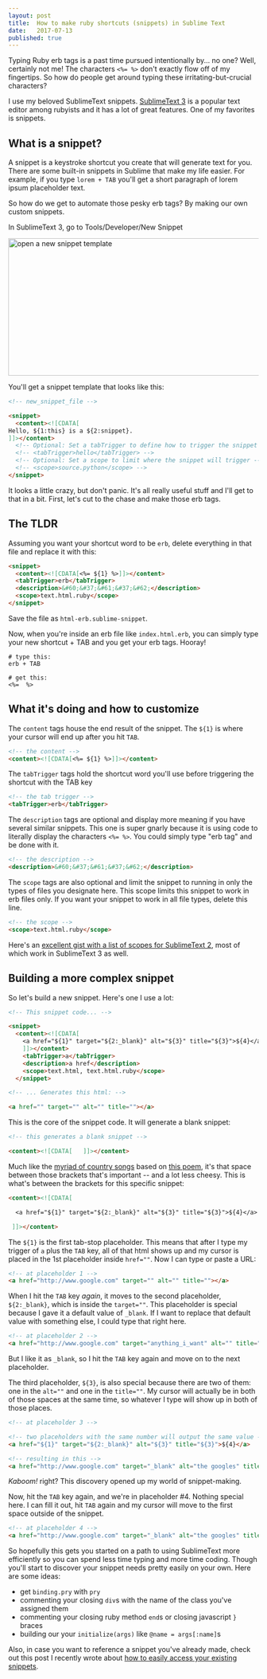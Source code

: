 ```yaml
---
layout: post
title:  How to make ruby shortcuts (snippets) in Sublime Text
date:   2017-07-13
published: true
---
```


Typing Ruby erb tags is a past time pursued intentionally by... no one? Well, certainly not me! The characters `<%= %>` don't exactly flow off of my fingertips. So how do people get around typing these irritating-but-crucial characters?

I use my beloved SublimeText snippets. <a title="SublimeText3" href="https://www.sublimetext.com/3" target="_blank" rel="noopener noreferrer">SublimeText 3</a> is a popular text editor among rubyists and it has a lot of great features. One of my favorites is snippets.

## What is a snippet?
A snippet is a keystroke shortcut you create that will generate text for you. There are some built-in snippets in Sublime that make my life easier. For example, if you type `lorem + TAB` you'll get a short paragraph of lorem ipsum placeholder text.

So how do we get to automate those pesky erb tags? By making our own custom snippets.

In SublimeText 3, go to Tools/Developer/New Snippet

<img class="aligncenter size-large wp-image-1152" src="http://localflavormarketing.com/wp-content/uploads/2017/07/snippets01-980x422.png" alt="open a new snippet template" width="640" height="276" />

You'll get a snippet template that looks like this:

```html
<!-- new_snippet_file -->

<snippet>
  <content><![CDATA[
Hello, ${1:this} is a ${2:snippet}.
]]></content>
  <!-- Optional: Set a tabTrigger to define how to trigger the snippet -->
  <!-- <tabTrigger>hello</tabTrigger> -->
  <!-- Optional: Set a scope to limit where the snippet will trigger -->
  <!-- <scope>source.python</scope> -->
</snippet>
```

It looks a little crazy, but don't panic. It's all really useful stuff and I'll get to that in a bit. First, let's cut to the chase and make those erb tags.


## The TLDR

Assuming you want your shortcut word to be `erb`, delete everything in that file and replace it with this:

```html
<snippet>
  <content><![CDATA[<%= ${1} %>]]></content>
  <tabTrigger>erb</tabTrigger>
  <description>&#60;&#37;&#61;&#37;&#62;</description>
  <scope>text.html.ruby</scope>
</snippet>
```
Save the file as `html-erb.sublime-snippet`.

Now, when you're inside an erb file like `index.html.erb`, you can simply type your new shortcut + TAB and you get your erb tags. Hooray!

```
# type this:
erb + TAB

# get this:
<%=  %>
```
## What it's doing and how to customize

The `content` tags house the end result of the snippet. The `${1}` is where your cursor will end up after you hit `TAB`.

```html
<!-- the content -->
<content><![CDATA[<%= ${1} %>]]></content>
```

The `tabTrigger` tags hold the shortcut word you'll use before triggering the shortcut with the TAB key

```html
<!-- the tab trigger -->
<tabTrigger>erb</tabTrigger>
```

The `description` tags are optional and display more meaning if you have several similar snippets. This one is super gnarly because it is using code to literally display the characters `<%= %>`. You could simply type "erb tag" and be done with it.

```html
<!-- the description -->
<description>&#60;&#37;&#61;&#37;&#62;</description>
```

The `scope` tags are also optional and limit the snippet to running in only the types of files you designate here. This scope limits this snippet to work in erb files only. If you want your snippet to work in all file types, delete this line.

```html
<!-- the scope -->
<scope>text.html.ruby</scope>
```

Here's an <a title="sublime scopes" href="https://gist.github.com/iambibhas/4705378?reference=localflavormarketing.com" target="_blank" rel="noopener noreferrer">excellent gist with a list of scopes for SublimeText 2</a>, most of which work in SublimeText 3 as well.


## Building a more complex snippet

So let's build a new snippet. Here's one I use a lot:

```html
<!-- This snippet code... -->

<snippet>
  <content><![CDATA[
    <a href="${1}" target="${2:_blank}" alt="${3}" title="${3}">${4}</a>
    ]]></content>
    <tabTrigger>a</tabTrigger>
    <description>a href</description>
    <scope>text.html, text.html.ruby</scope>
  </snippet>
```

```html
<!-- ... Generates this html: -->

<a href="" target="" alt="" title=""></a>
```

This is the core of the snippet code. It will generate a blank snippet:

```html
<!-- this generates a blank snippet -->

<content><![CDATA[   ]]></content>
```
Much like the <a title="The Dash Between Songs" href="https://www.youtube.com/results?search_query=the+dash+between&amp;page=&amp;utm_source=opensearch" target="_blank" rel="noopener noreferrer">myriad of country songs</a> based on <a title="The Dash Between" href="http://www.rontranmer.com/the-dash-between" target="_blank" rel="noopener noreferrer">this poem</a>, it's that space between those brackets that's important -- and a lot less cheesy. This is what's between the brackets for this specific snippet:

```html
<content><![CDATA[

  <a href="${1}" target="${2:_blank}" alt="${3}" title="${3}">${4}</a>

 ]]></content>
```

The `${1}` is the first tab-stop placeholder. This means that after I type my trigger of `a` plus the `TAB` key, all of that html shows up and my cursor is placed in the 1st placeholder inside `href=""`. Now I can type or paste a URL:


```html
<!-- at placeholder 1 -->
<a href="http://www.google.com" target="" alt="" title=""></a>
```

When I hit the `TAB` key _again_, it moves to the second placeholder, `${2:_blank}`, which is inside the `target=""`. This placeholder is special because I gave it a default value of `_blank`. If I want to replace that default value with something else, I could type that right here.

```html
<!-- at placeholder 2 -->
<a href="http://www.google.com" target="anything_i_want" alt="" title=""></a>
```

But I like it as `_blank`, so I hit the `TAB` key again and move on to the next placeholder.

The third placeholder, `${3}`, is also special because there are two of them: one in the `alt=""` and one in the `title=""`. My cursor will actually be in both of those spaces at the same time, so whatever I type will show up in both of those places.

```html
<!-- at placeholder 3 -->

<!-- two placeholders with the same number will output the same value -->
<a href="${1}" target="${2:_blank}" alt="${3}" title="${3}">${4}</a>

<!-- resulting in this -->
<a href="http://www.google.com" target="_blank" alt="the googles" title="the googles">${4}</a>
```
*Kaboom!* right? This discovery opened up my world of snippet-making.

Now, hit the `TAB` key again, and we're in placeholder #4. Nothing special here. I can fill it out, hit `TAB` again and my cursor will move to the first space outside of the snippet.

```html
<!-- at placeholder 4 -->
<a href="http://www.google.com" target="_blank" alt="the googles" title="the googles">Google</a>
```
So hopefully this gets you started on a path to using SublimeText more efficiently so you can spend less time typing and more time coding. Though you'll start to discover your snippet needs pretty easily on your own. Here are some ideas:

  - get `binding.pry` with `pry`
  - commenting your closing `div`s with the name of the class you've assigned them
  - commenting your closing ruby method `end`s or closing javascript `}` braces
  - building our your `initialize(args)` like `@name = args[:name]`s

Also, in case you want to reference a snippet you've already made, check out this post I recently wrote about <a href="http://localflavormarketing.com/how-to-access-your-sublime-snippets/">how to easily access your existing snippets</a>.
